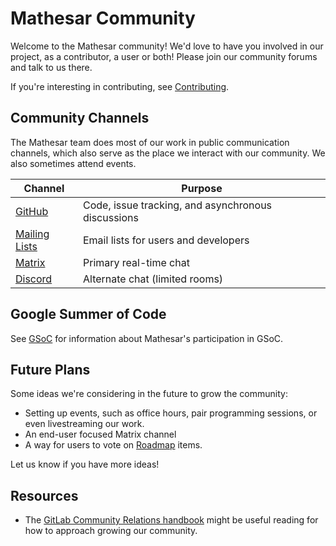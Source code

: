 # Mathesar Community

Welcome to the Mathesar community! We'd love to have you involved in our project, as a contributor, a user or both! Please join our community forums and talk to us there.

If you're interesting in contributing, see [Contributing](https://github.com/centerofci/mathesar/blob/develop/CONTRIBUTING.md).

## Community Channels

The Mathesar team does most of our work in public communication channels, which also serve as the place we interact with our community. We also sometimes attend events.

| Channel                             | Purpose |
| --                                  | -- |
| [GitHub](./github.md)               | Code, issue tracking, and asynchronous discussions |
| [Mailing Lists](./mailing-lists.md) | Email lists for users and developers |
| [Matrix](./matrix.md)               | Primary real-time chat |
| [Discord](./discord.md)             | Alternate chat (limited rooms) |

## Google Summer of Code

See [GSoC](./gsoc/) for information about Mathesar's participation in GSoC.

## Future Plans

Some ideas we're considering in the future to grow the community:

- Setting up events, such as office hours, pair programming sessions, or even livestreaming our work.
- An end-user focused Matrix channel
- A way for users to vote on [Roadmap](../product/roadmap.md) items.

Let us know if you have more ideas!

## Resources
- The [GitLab Community Relations handbook](https://about.gitlab.com/handbook/marketing/community-relations/) might be useful reading for how to approach growing our community.